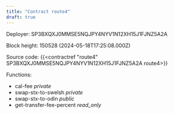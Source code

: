 ```yaml
---
title: "Contract route4"
draft: true
---
```

Deployer: SP3BXQXJ0MMSE5NQJPY4NYV1N12XH15J1FJNZ5A2A


 



Block height: 150528 (2024-05-18T17:25:08.000Z)

Source code: {{<contractref "route4" SP3BXQXJ0MMSE5NQJPY4NYV1N12XH15J1FJNZ5A2A route4>}}

Functions:

* cal-fee _private_
* swap-stx-to-swelsh _private_
* swap-stx-to-odin _public_
* get-transfer-fee-percent _read_only_
